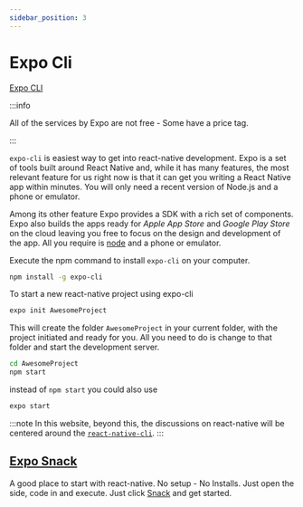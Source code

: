 ```yaml
---
sidebar_position: 3
---
```


# Expo Cli

[Expo CLI](https://expo.dev)

:::info

All of the services by Expo are not free - Some have a price tag.

:::

`expo-cli` is easiest way to get into react-native development. Expo is a set of tools built around React Native and, while it has many features, the most relevant feature for us right now is that it can get you writing a React Native app within minutes. You will only need a recent version of Node.js and a phone or emulator.

Among its other feature Expo provides a SDK with a rich set of components. Expo also builds the apps ready for *Apple App Store* and *Google Play Store* on the cloud leaving you free to focus on the design and development of the app. All you require is [node](the-env#node) and a phone or emulator.

Execute the npm command to install `expo-cli` on your computer.

```bash
npm install -g expo-cli
```

To start a new react-native project using expo-cli

```bash
expo init AwesomeProject
```

This will create the folder `AwesomeProject` in your current folder, with the project initiated and ready for you. All you need to do is change to that folder and start the development server.

```bash
cd AwesomeProject
npm start
```

instead of `npm start` you could also use

```bash
expo start
```

:::note
In this website, beyond this, the discussions on react-native will be centered around the [`react-native-cli`](rn-cli).
:::

## [Expo Snack](https://snack.expo.dev/)

A good place to start with react-native. No setup - No Installs. Just open the side, code in and execute. Just click [Snack](https://snack.expo.dev/) and get started.
